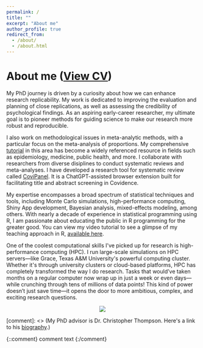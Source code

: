 ```yaml
---
permalink: /
title: ""
excerpt: "About me"
author_profile: true
redirect_from: 
  - /about/
  - /about.html
---
```

# About me ([View CV](https://wnk4242.github.io/files/CV_2025.pdf))

My PhD journey is driven by a curiosity about how we can enhance research replicability. My work is dedicated to improving the evaluation and planning of close replications, as well as assessing the credibility of psychological findings. As an aspiring early-career researcher, my ultimate goal is to pioneer methods for guiding science to make our research more robust and reproducible.

I also work on methodological issues in meta-analytic methods, with a particular focus on the meta-analysis of proportions. My comprehensive [tutorial](https://www.researchgate.net/publication/375451196_Conducting_Meta-analyses_of_Proportions_in_R) in this area has become a widely referenced resource in fields such as epidemiology, medicine, public health, and more. I collaborate with researchers from diverse disiplines to conduct systematic reviews and meta-analyses. I have developed a research tool for systematic review called [CoviPanel](https://github.com/wnk4242/CoviPanel). It is a ChatGPT-assisted browser extension built for facilitating title and abstract screening in Covidence.

My expertise encompasses a broad spectrum of statistical techniques and tools, including Monte Carlo simulations, high-performance computing, Shiny App development, Bayesian analysis, mixed-effects modeling, among others. With nearly a decade of experience in statistical programming using R, I am passionate about educating the public in R programming for the greater good. You can view my video tutorial to see a glimpse of my teaching approach in R, [available here](https://www.youtube.com/watch?v=2wbXTFvaRnM&t=764s).



One of the coolest computational skills I've picked up for research is high-performance computing (HPC). I run large-scale simulations on HPC servers—like Grace, Texas A&M University's powerful computing cluster. Whether it's through university clusters or cloud-based platforms, HPC has completely transformed the way I do research. Tasks that would’ve taken months on a regular computer now wrap up in just a week or even days—while crunching through tens of millions of data points! This kind of power doesn’t just save time—it opens the door to more ambitious, complex, and exciting research questions.


<p align="center">
  <img src="https://raw.githubusercontent.com/wnk4242/wnk4242.github.io/master/images/hprcintro.gif" />
</p>



[comment]: <> (My PhD advisor is Dr. Christopher Thompson. Here's a link to his [biography](https://scholars.library.tamu.edu/vivo/display/n969def72/Persons/About).)

{::comment}
comment text
{:/comment}
